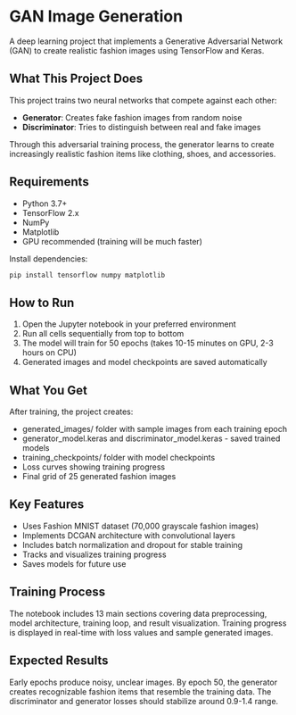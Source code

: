 # GAN Image Generation

A deep learning project that implements a Generative Adversarial Network (GAN) to create realistic fashion images using TensorFlow and Keras.

## What This Project Does

This project trains two neural networks that compete against each other:
- **Generator**: Creates fake fashion images from random noise
- **Discriminator**: Tries to distinguish between real and fake images

Through this adversarial training process, the generator learns to create increasingly realistic fashion items like clothing, shoes, and accessories.

## Requirements

- Python 3.7+
- TensorFlow 2.x
- NumPy
- Matplotlib
- GPU recommended (training will be much faster)

Install dependencies:
```bash
pip install tensorflow numpy matplotlib
```

## How to Run

1. Open the Jupyter notebook in your preferred environment
2. Run all cells sequentially from top to bottom
3. The model will train for 50 epochs (takes 10-15 minutes on GPU, 2-3 hours on CPU)
4. Generated images and model checkpoints are saved automatically

## What You Get

After training, the project creates:
- generated_images/ folder with sample images from each training epoch
- generator_model.keras and discriminator_model.keras - saved trained models
- training_checkpoints/ folder with model checkpoints
- Loss curves showing training progress
- Final grid of 25 generated fashion images

## Key Features

- Uses Fashion MNIST dataset (70,000 grayscale fashion images)
- Implements DCGAN architecture with convolutional layers
- Includes batch normalization and dropout for stable training
- Tracks and visualizes training progress
- Saves models for future use

## Training Process

The notebook includes 13 main sections covering data preprocessing, model architecture, training loop, and result visualization. Training progress is displayed in real-time with loss values and sample generated images.

## Expected Results

Early epochs produce noisy, unclear images. By epoch 50, the generator creates recognizable fashion items that resemble the training data. The discriminator and generator losses should stabilize around 0.9-1.4 range.
